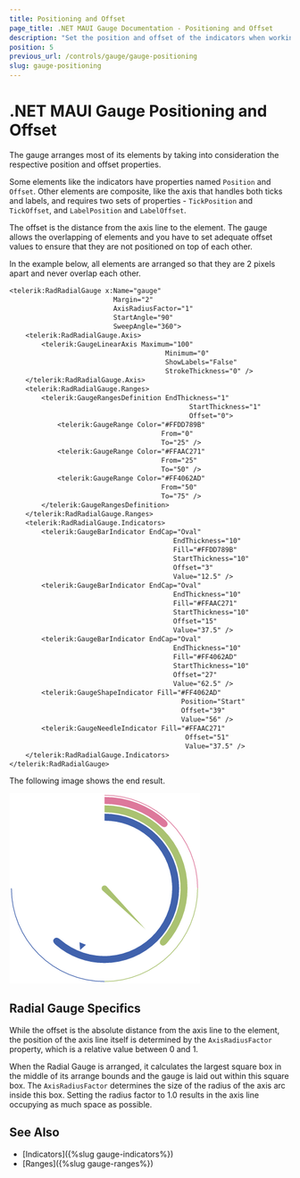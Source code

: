 ```yaml
---
title: Positioning and Offset
page_title: .NET MAUI Gauge Documentation - Positioning and Offset
description: "Set the position and offset of the indicators when working with the Telerik Gauge for .NET MAUI control and learn what the Radial Gauge specifics are."
position: 5
previous_url: /controls/gauge/gauge-positioning
slug: gauge-positioning
---
```


# .NET MAUI Gauge Positioning and Offset

The gauge arranges most of its elements by taking into consideration the respective position and offset properties.

Some elements like the indicators have properties named `Position` and `Offset`. Other elements are composite, like the axis that handles both ticks and labels, and requires two sets of properties - `TickPosition` and `TickOffset`, and `LabelPosition` and `LabelOffset`.

The offset is the distance from the axis line to the element. The gauge allows the overlapping of elements and you have to set adequate offset values to ensure that they are not positioned on top of each other.

In the example below, all elements are arranged so that they are 2 pixels apart and never overlap each other.

```XAML
<telerik:RadRadialGauge x:Name="gauge"
						  Margin="2"
						  AxisRadiusFactor="1"
						  StartAngle="90"
						  SweepAngle="360">
    <telerik:RadRadialGauge.Axis>
        <telerik:GaugeLinearAxis Maximum="100"
                                       Minimum="0"
                                       ShowLabels="False"
                                       StrokeThickness="0" />
    </telerik:RadRadialGauge.Axis>
    <telerik:RadRadialGauge.Ranges>
        <telerik:GaugeRangesDefinition EndThickness="1"
                                             StartThickness="1"
                                             Offset="0">
            <telerik:GaugeRange Color="#FFDD789B"
                                      From="0"
                                      To="25" />
            <telerik:GaugeRange Color="#FFAAC271"
                                      From="25"
                                      To="50" />
            <telerik:GaugeRange Color="#FF4062AD"
                                      From="50"
                                      To="75" />
        </telerik:GaugeRangesDefinition>
    </telerik:RadRadialGauge.Ranges>
    <telerik:RadRadialGauge.Indicators>
        <telerik:GaugeBarIndicator EndCap="Oval"
                                         EndThickness="10"
                                         Fill="#FFDD789B"
                                         StartThickness="10"
                                         Offset="3"
                                         Value="12.5" />
        <telerik:GaugeBarIndicator EndCap="Oval"
                                         EndThickness="10"
                                         Fill="#FFAAC271"
                                         StartThickness="10"
                                         Offset="15"
                                         Value="37.5" />
        <telerik:GaugeBarIndicator EndCap="Oval"
                                         EndThickness="10"
                                         Fill="#FF4062AD"
                                         StartThickness="10"
                                         Offset="27"
                                         Value="62.5" />
        <telerik:GaugeShapeIndicator Fill="#FF4062AD"
                                           Position="Start"
                                           Offset="39"
                                           Value="56" />
        <telerik:GaugeNeedleIndicator Fill="#FFAAC271"
                                            Offset="51"
                                            Value="37.5" />
    </telerik:RadRadialGauge.Indicators>
</telerik:RadRadialGauge>
```

The following image shows the end result.

![Gauge position and offset](images/gauge-positioning.png)

## Radial Gauge Specifics

While the offset is the absolute distance from the axis line to the element, the position of the axis line itself is determined by the `AxisRadiusFactor` property, which is a relative value between 0 and 1.

When the Radial Gauge is arranged, it calculates the largest square box in the middle of its arrange bounds and the gauge is laid out within this square box. The `AxisRadiusFactor` determines the size of the radius of the axis arc inside this box. Setting the radius factor to 1.0 results in the axis line occupying as much space as possible.

## See Also

- [Indicators]({%slug gauge-indicators%})
- [Ranges]({%slug gauge-ranges%})
